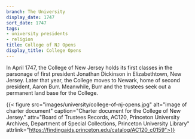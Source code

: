 ```yaml
---
branch: The University
display_date: 1747
sort_date: 1747
tags:
- university presidents
- religion
title: College of NJ Opens
display_title: College Opens
---
```


In April 1747, the College of New Jersey holds its first classes in the parsonage of first president Jonathan Dickinson in Elizabethtown, New Jersey. Later that year, the College moves to Newark, home of second president, Aaron Burr. Meanwhile, Burr and the trustees seek out a permanent land base for the College.
 
{{< figure src="images/university/college-of-nj-opens.jpg" alt="image of charter document" caption="Charter document for the College of New Jersey." attr="Board of Trustees Records, AC120, Princeton University Archives, Department of Special Collections, Princeton University Library" attrlink="https://findingaids.princeton.edu/catalog/AC120_c0159">}}
